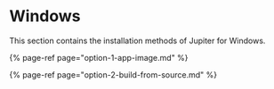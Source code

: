 # Windows

This section contains the installation methods of Jupiter for Windows.

{% page-ref page="option-1-app-image.md" %}

{% page-ref page="option-2-build-from-source.md" %}

